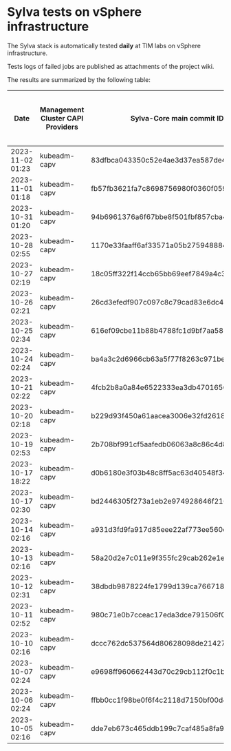 # Sylva tests on vSphere infrastructure

The Sylva stack is automatically tested **daily** at TIM labs on vSphere infrastructure.

Tests logs of failed jobs are published as attachments of the project wiki.

The results are summarized by the following table:

| Date                      | Management Cluster CAPI Providers | Sylva-Core main commit ID        | Result                                       | Test logs (only for failed tests) |
|---------------------------|-----------------------------------|----------------------------------|----------------------------------------------|-----------------------------------|
|2023-11-02 01:23|kubeadm-capv|83dfbca043350c52e4ae3d37ea587de4ba703c2f|:white_check_mark: success||
|2023-11-01 01:18|kubeadm-capv|fb57fb3621fa7c8698756980f0360f059f02a092|:white_check_mark: success||
|2023-10-31 01:20|kubeadm-capv|94b6961376a6f67bbe8f501fbf857cba455b8579|:white_check_mark: success||
|2023-10-28 02:55|kubeadm-capv|1170e33faaff6af33571a05b275948884096306e|:x: failed|[link](https://gitlab.com/sylva-projects/sylva-core/-/wikis/uploads/daf387c7bfde0a6c2471ce4b70d8faed/test-kubeadm-capv.zip)|
|2023-10-27 02:19|kubeadm-capv|18c05ff322f14ccb65bb69eef7849a4c359da7bb|:white_check_mark: success||
|2023-10-26 02:21|kubeadm-capv|26cd3efedf907c097c8c79cad83e6dc468f950c1|:white_check_mark: success||
|2023-10-25 02:34|kubeadm-capv|616ef09cbe11b88b4788fc1d9bf7aa5880fdeff4|:white_check_mark: success||
|2023-10-24 02:24|kubeadm-capv|ba4a3c2d6966cb63a5f77f8263c971be86441a90|:white_check_mark: success||
|2023-10-21 02:22|kubeadm-capv|4fcb2b8a0a84e6522333ea3db4701656260084b1|:white_check_mark: success||
|2023-10-20 02:18|kubeadm-capv|b229d93f450a61aacea3006e32fd2618173e4636|:white_check_mark: success||
|2023-10-19 02:53|kubeadm-capv|2b708bf991cf5aafedb06063a8c86c4d82371813|:x: failed|[link](https://gitlab.com/sylva-projects/sylva-core/-/wikis/uploads/5a18469b25031a6760583156fcad233e/test-kubeadm-capv.zip)|
|2023-10-17 18:22|kubeadm-capv|d0b6180e3f03b48c8ff5ac63d40548f34626f4ee|:x: failed|[link](https://gitlab.com/sylva-projects/sylva-core/-/wikis/uploads/3a9ccb4b1db7f8a94ffb8cfe59f9ea60/test-kubeadm-capv.zip)|
|2023-10-17 02:30|kubeadm-capv|bd2446305f273a1eb2e974928646f216907bb83d|:x: failed|[link](https://gitlab.com/sylva-projects/sylva-core/-/wikis/uploads/89f2fc1cb0a59f216bc210bf04d6a3e3/test-kubeadm-capv.zip)|
|2023-10-14 02:16|kubeadm-capv|a931d3fd9fa917d85eee22af773ee560c0fe614c|:white_check_mark: success||
|2023-10-13 02:16|kubeadm-capv|58a20d2e7c011e9f355fc29cab262e1edcdaf9d2|:white_check_mark: success||
|2023-10-12 02:31|kubeadm-capv|38dbdb9878224fe1799d139ca7667182e8db98d1|:white_check_mark: success||
|2023-10-11 02:52|kubeadm-capv|980c71e0b7cceac17eda3dce791506f038e5eeba|:x: failed|[link](https://gitlab.com/sylva-projects/sylva-core/-/wikis/uploads/d8f892f914d30462e9eb55d7dd5f7841/test-kubeadm-capv.zip)|
|2023-10-10 02:16|kubeadm-capv|dccc762dc537564d80628098de21427f82e2e171|:white_check_mark: success||
|2023-10-07 02:24|kubeadm-capv|e9698ff960662443d70c29cb112f0c1b16d5364a|:white_check_mark: success||
|2023-10-06 02:24|kubeadm-capv|ffbb0cc1f98be0f6f4c2118d7150bf00d486e972|:white_check_mark: success||
|2023-10-05 02:16|kubeadm-capv|dde7eb673c465ddb199c7caf485a8fa9fd74167d|:white_check_mark: success||

